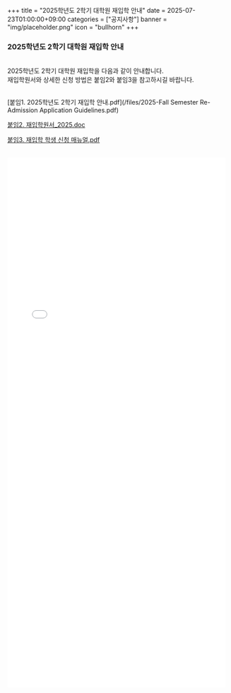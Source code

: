 +++
title = "2025학년도 2학기 대학원 재입학 안내"
date = 2025-07-23T01:00:00+09:00
categories = ["공지사항"]
banner = "img/placeholder.png"
icon = "bullhorn"
+++
<!--more-->

### 2025학년도 2학기 대학원 재입학 안내 

<br>
2025학년도 2학기 대학원 재입학을 다음과 같이 안내합니다.<br>
재입학원서와 상세한 신청 방법은 붙임2와 붙임3을 참고하시길 바랍니다. <br><br>


[붙임1. 2025학년도 2학기 재입학 안내.pdf](/files/2025-Fall Semester Re-Admission Application Guidelines.pdf)
<br>

[붙임2. 재입학원서_2025.doc](/files/Attachment2_Application_Form_for_Re-admission1.doc)
<br>

[붙임3. 재입학 학생 신청 매뉴얼.pdf](files/Attachment3_2025-Fall_Semester_Re-Admission_Application.pdf)

<br>
<embed src="/files/2025-Fall Semester Re-Admission Application Guidelines.pdf"type="application/pdf" width="98%" height="1200px" />


<br>

<br><br>

